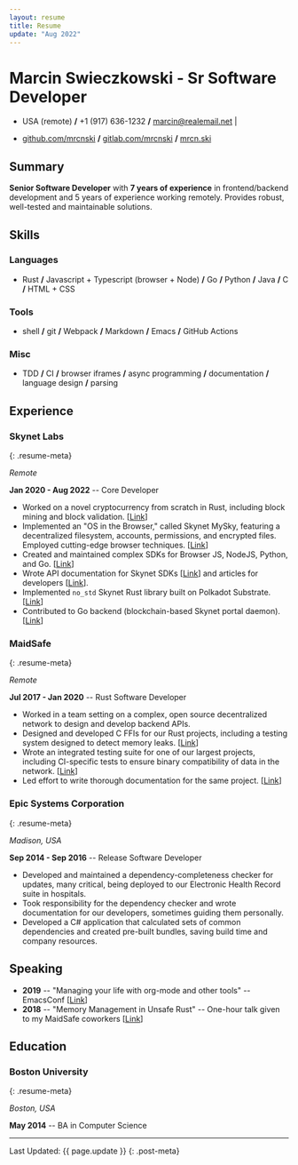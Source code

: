 ```yaml
---
layout: resume
title: Resume
update: "Aug 2022"
---
```


# Marcin Swieczkowski - Sr Software Developer

- USA (remote) **/** +1 (917) 636-1232 **/** [marcin@realemail.net](mailto:marcin@realemail.net) |

- [github.com/mrcnski](https://github.com/mrcnski) **/**
  [gitlab.com/mrcnski](https://gitlab.com/mrcnski) **/**
  [mrcn.ski](https://mrcn.ski)

## Summary

**Senior Software Developer** with **7 years of experience** in frontend/backend
development and 5 years of experience working remotely. Provides robust,
well-tested and maintainable solutions.

## Skills

### Languages

- Rust **/** Javascript + Typescript (browser + Node) **/** Go **/** Python
  **/** Java **/** C **/** HTML + CSS

### Tools

- shell **/** git **/** Webpack **/** Markdown **/** Emacs **/** GitHub Actions

### Misc

- TDD **/** CI **/** browser iframes **/** async programming **/** documentation
  **/** language design **/** parsing

## Experience

### Skynet Labs
{: .resume-meta}

*Remote*

**Jan 2020 - Aug 2022** -- Core Developer

- Worked on a novel cryptocurrency from scratch in Rust, including block mining
  and block validation. [[Link](https://gitlab.com/SkynetLabs/skynet-token/)]
- Implemented an "OS in the Browser," called Skynet MySky, featuring a
  decentralized filesystem, accounts, permissions, and encrypted files. Employed
  cutting-edge browser techniques.
  [[Link](https://github.com/SkynetLabs/skynet-mysky)]
- Created and maintained complex SDKs for Browser JS, NodeJS, Python, and Go.
  [[Link](https://github.com/SkynetLabs/skynet-js)]
- Wrote API documentation for Skynet SDKs [[Link](https://siasky.net/docs/)] and
  articles for developers [[Link](https://medium.com/@marcins)].
- Implemented `no_std` Skynet Rust library built on Polkadot Substrate.
  [[Link](https://github.com/SkynetLabs/skynet-substrate)]
- Contributed to Go backend (blockchain-based Skynet portal daemon).
  [[Link](https://gitlab.com/SkynetLabs/skyd)]

### MaidSafe
{: .resume-meta}

*Remote*

**Jul 2017 - Jan 2020** -- Rust Software Developer

- Worked in a team setting on a complex, open source decentralized network to
  design and develop backend APIs.
- Designed and developed C FFIs for our Rust projects, including a testing
  system designed to detect memory leaks.
  [[Link](https://github.com/mrcnski/safe_client_libs-wiki/blob/master/FFI-overview.md)]
- Wrote an integrated testing suite for one of our largest projects, including
  CI-specific tests to ensure binary compatibility of data in the network.
  [[Link](https://github.com/mrcnski/safe_client_libs-wiki/blob/master/Binary-compatibility-tests.md)]
- Led effort to write thorough documentation for the same project.
  [[Link](https://github.com/mrcnski/safe_client_libs-wiki)]

### Epic Systems Corporation
{: .resume-meta}

*Madison, USA*

**Sep 2014 - Sep 2016** -- Release Software Developer

- Developed and maintained a dependency-completeness checker for updates, many
  critical, being deployed to our Electronic Health Record suite in hospitals.
- Took responsibility for the dependency checker and wrote documentation for our
  developers, sometimes guiding them personally.
- Developed a C# application that calculated sets of common dependencies and
  created pre-built bundles, saving build time and company resources.

## Speaking

- **2019** -- "Managing your life with org-mode and other tools" -- EmacsConf
  [[Link](https://emacsconf.org/2019/schedule)]
- **2018** -- "Memory Management in Unsafe Rust" -- One-hour talk given to my
  MaidSafe coworkers [[Link](https://github.com/mrcnski/unsafe-rust)]

## Education

### Boston University
{: .resume-meta}

*Boston, USA*

**May 2014** -- BA in Computer Science

---

Last Updated: {{ page.update }}
{: .post-meta}
